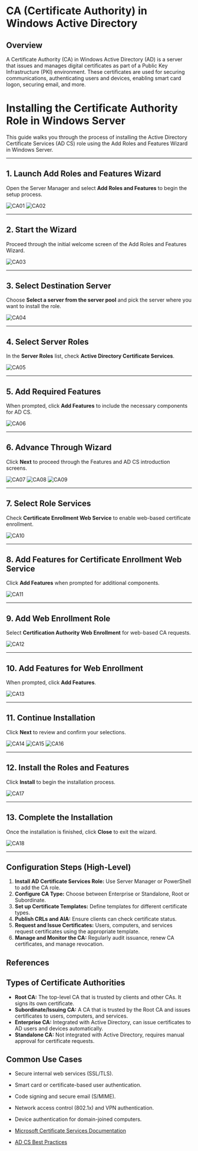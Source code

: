# CA (Certificate Authority) in Windows Active Directory
## Overview
A Certificate Authority (CA) in Windows Active Directory (AD) is a server that issues and manages digital certificates as part of a Public Key Infrastructure (PKI) environment. These certificates are used for securing communications, authenticating users and devices, enabling smart card logon, securing email, and more.

# Installing the Certificate Authority Role in Windows Server

This guide walks you through the process of installing the Active Directory Certificate Services (AD CS) role using the Add Roles and Features Wizard in Windows Server.

---

## 1. Launch Add Roles and Features Wizard
Open the Server Manager and select **Add Roles and Features** to begin the setup process.

![CA01](Screnshot/CA01.png)
![CA02](Screnshot/CA02.png)

---

## 2. Start the Wizard
Proceed through the initial welcome screen of the Add Roles and Features Wizard.

![CA03](Screnshot/CA03.png)

---

## 3. Select Destination Server
Choose **Select a server from the server pool** and pick the server where you want to install the role.

![CA04](Screnshot/CA04.png)

---

## 4. Select Server Roles
In the **Server Roles** list, check **Active Directory Certificate Services**.

![CA05](Screnshot/CA05.png)

---

## 5. Add Required Features
When prompted, click **Add Features** to include the necessary components for AD CS.

![CA06](Screnshot/CA06.png)

---

## 6. Advance Through Wizard
Click **Next** to proceed through the Features and AD CS introduction screens.

![CA07](Screnshot/CA07.png)
![CA08](Screnshot/CA08.png)
![CA09](Screnshot/CA09.png)

---

## 7. Select Role Services
Check **Certificate Enrollment Web Service** to enable web-based certificate enrollment.

![CA10](Screnshot/CA10.png)

---

## 8. Add Features for Certificate Enrollment Web Service
Click **Add Features** when prompted for additional components.

![CA11](Screnshot/CA11.png)

---

## 9. Add Web Enrollment Role
Select **Certification Authority Web Enrollment** for web-based CA requests.

![CA12](Screnshot/CA12.png)

---

## 10. Add Features for Web Enrollment
When prompted, click **Add Features**.

![CA13](Screnshot/CA13.png)

---

## 11. Continue Installation
Click **Next** to review and confirm your selections.

![CA14](Screnshot/CA14.png)
![CA15](Screnshot/CA15.png)
![CA16](Screnshot/CA16.png)

---

## 12. Install the Roles and Features
Click **Install** to begin the installation process.

![CA17](Screnshot/CA17.png)

---

## 13. Complete the Installation
Once the installation is finished, click **Close** to exit the wizard.

![CA18](Screnshot/CA18.png)

---
## Configuration Steps (High-Level)

1. **Install AD Certificate Services Role:** Use Server Manager or PowerShell to add the CA role.
2. **Configure CA Type:** Choose between Enterprise or Standalone, Root or Subordinate.
3. **Set up Certificate Templates:** Define templates for different certificate types.
4. **Publish CRLs and AIA:** Ensure clients can check certificate status.
5. **Request and Issue Certificates:** Users, computers, and services request certificates using the appropriate template.
6. **Manage and Monitor the CA:** Regularly audit issuance, renew CA certificates, and manage revocation.

## References
## Types of Certificate Authorities
- **Root CA:** The top-level CA that is trusted by clients and other CAs. It signs its own certificate.
- **Subordinate/Issuing CA:** A CA that is trusted by the Root CA and issues certificates to users, computers, and services.
- **Enterprise CA:** Integrated with Active Directory, can issue certificates to AD users and devices automatically.
- **Standalone CA:** Not integrated with Active Directory, requires manual approval for certificate requests.

## Common Use Cases
- Secure internal web services (SSL/TLS).
- Smart card or certificate-based user authentication.
- Code signing and secure email (S/MIME).
- Network access control (802.1x) and VPN authentication.
- Device authentication for domain-joined computers.

- [Microsoft Certificate Services Documentation](https://learn.microsoft.com/en-us/windows-server/certmgr/)
- [AD CS Best Practices](https://learn.microsoft.com/en-us/windows-server/certmgr/certificate-authority-best-practices)
